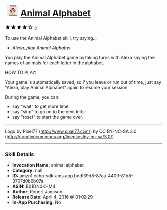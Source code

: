 # &nbsp;<img src="skill_icon" alt="Animal Alphabet icon" width="36"> [Animal Alphabet](http://alexa.amazon.com/#skills/amzn1.echo-sdk-ams.app.bddf39d8-87aa-4400-81b8-3707d0b6b07a)
![4 stars](../../images/ic_star_black_18dp_1x.png)![4 stars](../../images/ic_star_black_18dp_1x.png)![4 stars](../../images/ic_star_black_18dp_1x.png)![4 stars](../../images/ic_star_black_18dp_1x.png)![4 stars](../../images/ic_star_border_black_18dp_1x.png) 2

To use the Animal Alphabet skill, try saying...

* *Alexa, play Animal Alphabet.*

You play the Animal Alphabet game by taking turns with Alexa saying the names of animals for each letter in the alphabet.

HOW TO PLAY:

Your game is automatically saved, so if you leave or run out of time, just say "Alexa, play Animal Alphabet" again to resume your session.

During the game, you can:
* say "wait" to get more time
* say "skip" to go on to the next letter
* say "reset" to start the game over.

----
Logo by Pixel77 (http://www.pixel77.com/) by CC BY-NC-SA 3.0 (http://creativecommons.org/licenses/by-nc-sa/3.0/)

***

### Skill Details

* **Invocation Name:** animal alphabet
* **Category:** null
* **ID:** amzn1.echo-sdk-ams.app.bddf39d8-87aa-4400-81b8-3707d0b6b07a
* **ASIN:** B01DN0KHM4
* **Author:** Robert Jamison
* **Release Date:** April 4, 2016 @ 01:02:29
* **In-App Purchasing:** No
